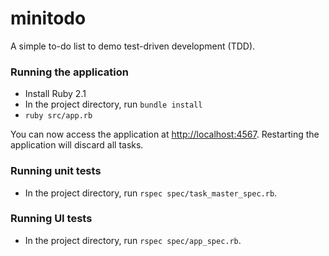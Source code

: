 # minitodo

A simple to-do list to demo test-driven development (TDD).

### Running the application

- Install Ruby 2.1
- In the project directory, run `bundle install`
- `ruby src/app.rb`

You can now access the application at <http://localhost:4567>. Restarting the application will discard all tasks.

### Running unit tests

- In the project directory, run `rspec spec/task_master_spec.rb`.

### Running UI tests

- In the project directory, run `rspec spec/app_spec.rb`.





